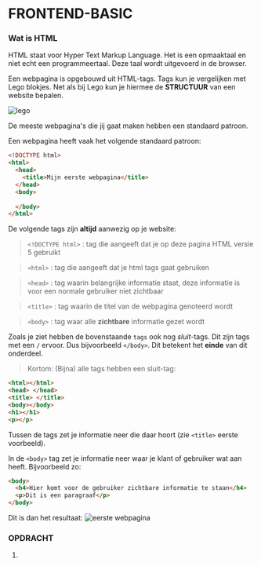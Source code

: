 # FRONTEND-BASIC

### Wat is HTML

HTML staat voor Hyper Text Markup Language. Het is een opmaaktaal en niet echt een programmeertaal. Deze taal wordt uitgevoerd in de browser.

Een webpagina is opgebouwd uit HTML-tags. Tags kun je vergelijken met Lego blokjes. Net als bij Lego kun je hiermee de **STRUCTUUR** van een website bepalen.

![lego](/FRONTEND-BASIC/03%20-%20Basis%20HTML/taak01/images/lego.jpg)

De meeste webpagina's die jij gaat maken hebben een standaard patroon.

Een webpagina heeft vaak het volgende standaard patroon:

```html
<!DOCTYPE html>
<html>
  <head>
    <title>Mijn eerste webpagina</title>
  </head>
  <body>
  
  </body>
</html>
```

De volgende tags zijn **altijd** aanwezig op je website:

> `<!DOCTYPE html>` : tag die aangeeft dat je op deze pagina HTML versie 5 gebruikt

> `<html>` : tag die aangeeft dat je html tags gaat gebruiken

> `<head>` : tag waarin belangrijke informatie staat, deze informatie is voor een normale gebruiker niet zichtbaar

> `<title>` : tag waarin de titel van de webpagina genoteerd wordt

> `<body>` : tag waar alle **zichtbare** informatie gezet wordt

Zoals je ziet hebben de bovenstaande `tags` ook nog _sluit_-tags. Dit zijn tags met een `/` ervoor. Dus bijvoorbeeld `</body>`. Dit betekent het **einde** van dit onderdeel.

> Kortom: (Bijna) alle tags hebben een sluit-tag:

```html
<html></html>
<head> </head>
<title> </title>
<body></body>
<h1></h1>
<p></p>
```

Tussen de tags zet je informatie neer die daar hoort (zie `<title>` eerste voorbeeld).

In de `<body>` tag zet je informatie neer waar je klant of gebruiker wat aan heeft. Bijvoorbeeld zo:

```html
<body>
  <h4>Hier komt voor de gebruiker zichtbare informatie te staan</h4>
  <p>Dit is een paragraaf</p>
</body>
```
Dit is dan het resultaat:
![eerste webpagina](/FRONTEND-BASIC/03%20-%20Basis%20HTML/taak01/images/index.png)


### OPDRACHT

1.
